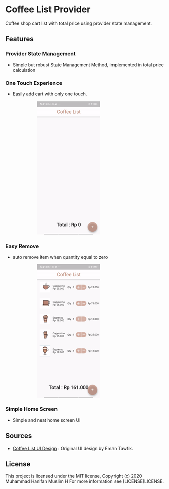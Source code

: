 

# Coffee List Provider

Coffee shop cart list with total price using provider state management. 

## Features

### Provider State Management
- Simple but robust State Management Method, implemented in total price calculation

### One Touch Experience 
- Easily add cart with only one touch.
<div style="margin :auto;width: 60%;><div style="text-align:center"><img src="add_cart.gif" alt="drawing" width="200"/></div></div>

### Easy Remove
- auto remove item when quantity equal to zero
<div style="margin :auto;width: 60%;><div style="text-align:center"><img src="remove_cart.gif" alt="drawing" width="200"/></div></div>

### Simple Home Screen
- Simple and neat home screen UI

## Sources
- [Coffee List UI Design](https://www.sketchappsources.com/free-source/3438-coffee-app-sketch-freebie-resource.html) : Original UI design by Eman Tawfik.


## License
This project is licensed under the MIT license, Copyright (c) 2020 Muhammad Hanifan Muslim H For more information see [LICENSE]LICENSE.
